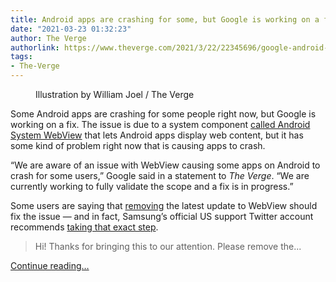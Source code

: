 ```yaml
---
title: Android apps are crashing for some, but Google is working on a fix
date: "2021-03-23 01:32:23"
author: The Verge
authorlink: https://www.theverge.com/2021/3/22/22345696/google-android-apps-crashing-fix-system-webview
tags:
- The-Verge
---
```

<figure>
      <img alt="" src="https://cdn.vox-cdn.com/thumbor/naDA8Nsuq_s656I6Ht2zbSxi95Q=/0x0:2040x1360/1310x873/cdn.vox-cdn.com/uploads/chorus_image/image/69009525/wjoel_180413_1777_android_002.0.jpg" />
        <figcaption>Illustration by William Joel / The Verge</figcaption>
    </figure>

  <p id="iUh0l6">Some Android apps are crashing for some people right now, but Google is working on a fix. The issue is due to a system component <a href="https://play.google.com/store/apps/details?id=com.google.android.webview">called Android System WebView</a> that lets Android apps display web content, but it has some kind of problem right now that is causing apps to crash. </p>
<p id="ODHH6q">“We are aware of an issue with WebView causing some apps on Android to crash for some users,” Google said in a statement to <em>The Verge</em>. “We are currently working to fully validate the scope and a fix is in progress.” </p>
<p id="sUFqjV">Some users are saying that <a href="https://twitter.com/19Watty87/status/1374130850518945798">removing</a> the latest update to WebView should fix the issue — and in fact, Samsung’s official US support Twitter account recommends <a href="https://twitter.com/milanbear0609/status/1374122986870083584">taking that exact step</a>. </p>
<div id="Iki3I2">
<blockquote class="twitter-tweet" data-conversation="none">
<p lang="en" dir="ltr">Hi! Thanks for bringing this to our attention. Please remove the...</p>
</blockquote>
</div>
  <p>
    <a href="https://www.theverge.com/2021/3/22/22345696/google-android-apps-crashing-fix-system-webview">Continue reading&hellip;</a>
  </p>